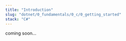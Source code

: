 ```yaml
---
title: "Introduction"
slug: "dotnet/0_fundamentals/0_c/0_getting_started"
stack: "C#"
---
```


coming soon...